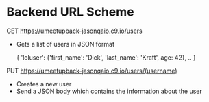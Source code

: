 # Backend URL Scheme

GET https://umeetupback-jasonqaio.c9.io/users

- Gets a list of users in JSON format

    { 'loluser': {'first_name': 'Dick', 'last_name': 'Kraft', age: 42},
      .. }
     
PUT https://umeetupback-jasonqaio.c9.io/users/(username)

- Creates a new user
- Send a JSON body which contains the information about the user